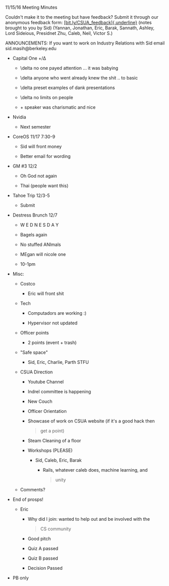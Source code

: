 11/15/16 Meeting Minutes

Couldn't make it to the meeting but have feedback? Submit it through our
anonymous feedback form:
[[bit.ly/CSUA\_feedback]{.underline}](http://bit.ly/CSUA_feedback)
(notes brought to you by Sid) (Yannan, Jonathan, Eric, Barak, Sannath,
Ashley, Lord Sideious, Presidnet Zhu, Caleb, Neil, Victor S.)

ANNOUNCEMENTS: If you want to work on Industry Relations with Sid email
sid.masih\@berkeley.edu

-   Capital One +/Δ

    -   \\delta no one payed attention ... it was babying

    -   \\delta anyone who went already knew the shit .. to basic

    -   \\delta preset examples of dank presentations

    -   \\delta no limits on people

    -   \+ speaker was charismatic and nice

-   Nvidia

    -   Next semester

-   CoreOS 11/17 7:30-9

    -   Sid will front money

    -   Better email for wording

-   GM \#3 12/2

    -   Oh God not again

    -   Thai (people want this)

-   Tahoe Trip 12/3-5

    -   Submit

-   Destress Brunch 12/7

    -   W E D N E S D A Y

    -   Bagels again

    -   No stuffed ANImals

    -   MEgan will nicole one

    -   10-1pm

-   Misc:

    -   Costco

        -   Eric will front shit

    -   Tech

        -   Computadors are working :)

        -   Hypervisor not updated

    -   Officer points

        -   2 points (event + trash)

    -   "Safe space"

        -   Sid, Eric, Charlie, Parth STFU

    -   CSUA Direction

        -   Youtube Channel

        -   Indrel committee is happening

        -   New Couch

        -   Officer Orientation

        -   Showcase of work on CSUA website (if it\'s a good hack then
            > get a point)

        -   Steam Cleaning of a floor

        -   Workshops (PLEASE)

            -   Sid, Caleb, Eric, Barak

                -   Rails, whatever caleb does, machine learning, and
                    > unity

    -   Comments?

-   End of prosps!

    -   Eric

        -   Why did I join: wanted to help out and be involved with the
            > CS community

        -   Good pitch

        -   Quiz A passed

        -   Quiz B passed

        -   Decision Passed

-   PB only
